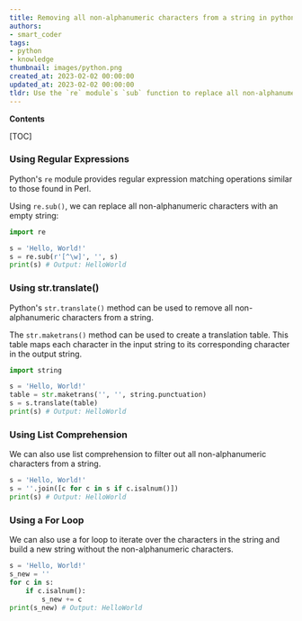 ```yaml
---
title: Removing all non-alphanumeric characters from a string in python
authors:
- smart_coder
tags:
- python
- knowledge
thumbnail: images/python.png
created_at: 2023-02-02 00:00:00
updated_at: 2023-02-02 00:00:00
tldr: Use the `re` module`s `sub` function to replace all non-alphanumeric characters with an empty string.
---
```


**Contents**

[TOC]

### Using Regular Expressions
Python's `re` module provides regular expression matching operations similar to those found in Perl.

Using `re.sub()`, we can replace all non-alphanumeric characters with an empty string:

```python
import re

s = 'Hello, World!'
s = re.sub(r'[^\w]', '', s)
print(s) # Output: HelloWorld
```

### Using str.translate()
Python's `str.translate()` method can be used to remove all non-alphanumeric characters from a string.

The `str.maketrans()` method can be used to create a translation table. This table maps each character in the input string to its corresponding character in the output string.

```python
import string

s = 'Hello, World!'
table = str.maketrans('', '', string.punctuation)
s = s.translate(table)
print(s) # Output: HelloWorld
```

### Using List Comprehension
We can also use list comprehension to filter out all non-alphanumeric characters from a string.

```python
s = 'Hello, World!'
s = ''.join([c for c in s if c.isalnum()])
print(s) # Output: HelloWorld
```

### Using a For Loop
We can also use a for loop to iterate over the characters in the string and build a new string without the non-alphanumeric characters.

```python
s = 'Hello, World!'
s_new = ''
for c in s:
    if c.isalnum():
        s_new += c
print(s_new) # Output: HelloWorld
```
